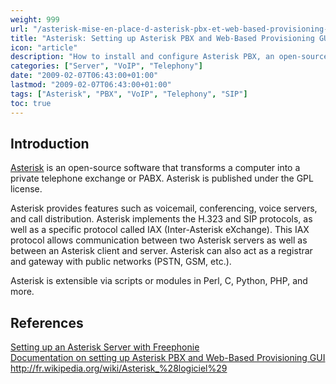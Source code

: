 ```yaml
---
weight: 999
url: "/asterisk-mise-en-place-d-asterisk-pbx-et-web-based-provisioning-gui/"
title: "Asterisk: Setting up Asterisk PBX and Web-Based Provisioning GUI"
icon: "article"
description: "How to install and configure Asterisk PBX, an open-source software solution that transforms a computer into a private telephone exchange system"
categories: ["Server", "VoIP", "Telephony"]
date: "2009-02-07T06:43:00+01:00"
lastmod: "2009-02-07T06:43:00+01:00"
tags: ["Asterisk", "PBX", "VoIP", "Telephony", "SIP"]
toc: true
---
```


## Introduction

[Asterisk](https://www.asterisk.org/) is an open-source software that transforms a computer into a private telephone exchange or PABX. Asterisk is published under the GPL license.

Asterisk provides features such as voicemail, conferencing, voice servers, and call distribution. Asterisk implements the H.323 and SIP protocols, as well as a specific protocol called IAX (Inter-Asterisk eXchange). This IAX protocol allows communication between two Asterisk servers as well as between an Asterisk client and server. Asterisk can also act as a registrar and gateway with public networks (PSTN, GSM, etc.).

Asterisk is extensible via scripts or modules in Perl, C, Python, PHP, and more.

## References

[Setting up an Asterisk Server with Freephonie](/pdf/voix-sur-ip-serveur-de-telephonie-asterisk.pdf)  
[Documentation on setting up Asterisk PBX and Web-Based Provisioning GUI](/pdf/installing_the_asterisk_pbx_and_the_asterisk_web-based_provisioning_gui.pdf)  
http://fr.wikipedia.org/wiki/Asterisk_%28logiciel%29
